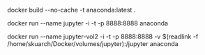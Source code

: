 docker build --no-cache -t anaconda:latest .

docker run --name jupyter -i -t -p 8888:8888 anaconda

<!-- mounting local volume -->
docker run --name jupyter-vol2 -i -t -p 8888:8888 -v $(readlink -f /home/skuarch/Docker/volumes/jupyter):/jupyter anaconda
